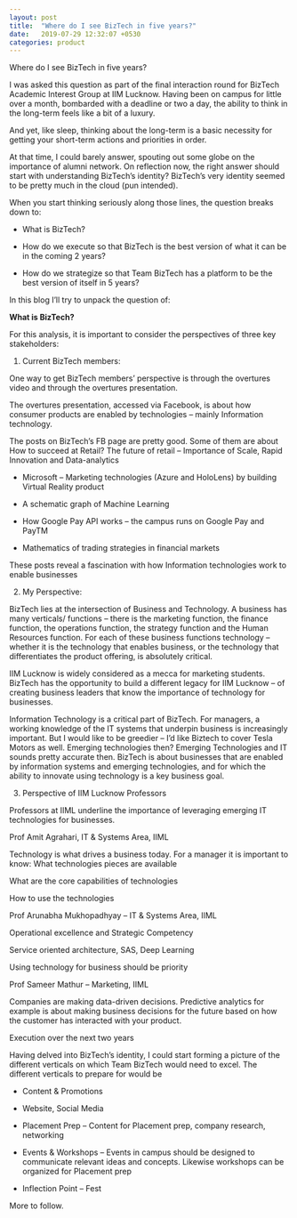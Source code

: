 ```yaml
---
layout: post
title:  "Where do I see BizTech in five years?"
date:   2019-07-29 12:32:07 +0530
categories: product
---
```


Where do I see BizTech in five years?  

I was asked this question as part of the final interaction round for BizTech Academic Interest Group at IIM Lucknow. Having been on campus for little over a month, bombarded with a deadline or two a day, the ability to think in the long-term feels like a bit of a luxury.  

And yet, like sleep, thinking about the long-term is a basic necessity for getting your short-term actions and priorities in order.  

At that time, I could barely answer, spouting out some globe on the importance of alumni network. On reflection now, the right answer should start with understanding BizTech’s identity? BizTech’s very identity seemed to be pretty much in the cloud (pun intended).   

When you start thinking seriously along those lines, the question breaks down to:  

- What is BizTech?  

- How do we execute so that BizTech is the best version of what it can be in the coming 2 years?  

- How do we strategize so that Team BizTech has a platform to be the best version of itself in 5 years?  

In this blog I’ll try to unpack the question of:  

**What is BizTech?** 

For this analysis, it is important to consider the perspectives of three key stakeholders:  

1. Current BizTech members:  

One way to get BizTech members’ perspective is through the overtures video and through the overtures presentation.  

The overtures presentation, accessed via Facebook, is about how consumer products are enabled by technologies – mainly Information technology.  

The posts on BizTech’s FB page are pretty good. Some of them are about
How to succeed at Retail? The future of retail – Importance of Scale, Rapid Innovation and Data-analytics  

- Microsoft – Marketing technologies (Azure and HoloLens) by building Virtual Reality product  

- A schematic graph of Machine Learning  

- How Google Pay API works – the campus runs on Google Pay and PayTM  

- Mathematics of trading strategies in financial markets  

These posts reveal a fascination with how Information technologies work to enable businesses  

2. My Perspective:  

BizTech lies at the intersection of Business and Technology. A business has many verticals/ functions – there is the marketing function, the finance function, the operations function, the strategy function and the Human Resources function. For each of these business functions technology – whether it is the technology that enables business, or the technology that differentiates the product offering, is absolutely critical.  

IIM Lucknow is widely considered as a mecca for marketing students. BizTech has the opportunity to build a different legacy for IIM Lucknow – of creating business leaders that know the importance of technology for businesses.  

Information Technology is a critical part of BizTech. For managers, a working knowledge of the IT systems that underpin business is increasingly important. 
But I would like to be greedier – I’d like Biztech to cover Tesla Motors as well. Emerging technologies then? Emerging Technologies and IT sounds pretty accurate then.
BizTech is about businesses that are enabled by information systems and emerging technologies, and for which the ability to innovate using technology is a key business goal.  

3. Perspective of IIM Lucknow Professors  

Professors at IIML underline the importance of leveraging emerging IT technologies for businesses.  

Prof Amit Agrahari, IT & Systems Area, IIML  

Technology is what drives a business today. For a manager it is important to know:
What technologies pieces are available  

What are the core capabilities of technologies  

How to use the technologies  

Prof Arunabha Mukhopadhyay – IT & Systems Area, IIML  

Operational excellence and Strategic Competency  

Service oriented architecture, SAS, Deep Learning  

Using technology for business should be priority  

Prof Sameer Mathur – Marketing, IIML  

Companies are making data-driven decisions. Predictive analytics for example is about making business decisions for the future based on how the customer has interacted with your product.  

Execution over the next two years  

Having delved into BizTech’s identity, I could start forming a picture of the different verticals on which Team BizTech would need to excel. The different verticals to prepare for would be   

- Content & Promotions  

- Website, Social Media  

- Placement Prep –  Content for Placement prep, company research, networking  

- Events & Workshops – Events in campus should be designed to communicate relevant ideas and concepts. Likewise workshops can be organized for Placement prep  

- Inflection Point – Fest  

More to follow.  

